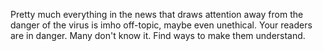 Pretty much everything in the news that draws attention away from the danger of the virus is imho off-topic, maybe even unethical. Your readers are in danger. Many don't know it. Find ways to make them understand.
